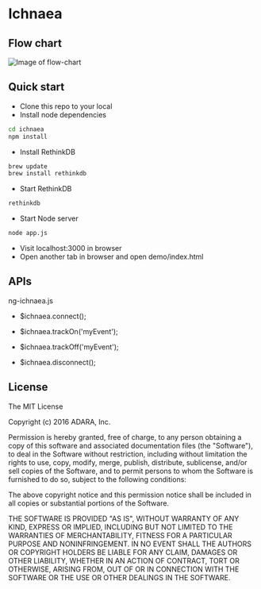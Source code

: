 # Ichnaea
## Flow chart
![Image of flow-chart](https://github.com/adara/ichnaea/flow-chart.png)

## Quick start
- Clone this repo to your local
- Install node dependencies
```sh 
cd ichnaea
npm install
```
- Install RethinkDB
```sh
brew update 
brew install rethinkdb
```
- Start RethinkDB
```sh
rethinkdb
```
- Start Node server
```sh
node app.js
```
- Visit localhost:3000 in browser
- Open another tab in browser and open demo/index.html

## APIs
ng-ichnaea.js

- $ichnaea.connect();
  
- $ichnaea.trackOn('myEvent');
  
- $ichnaea.trackOff('myEvent');

- $ichnaea.disconnect();

## License

The MIT License

Copyright (c) 2016 ADARA, Inc.

Permission is hereby granted, free of charge, to any person obtaining a copy
of this software and associated documentation files (the "Software"), to deal
in the Software without restriction, including without limitation the rights
to use, copy, modify, merge, publish, distribute, sublicense, and/or sell
copies of the Software, and to permit persons to whom the Software is
furnished to do so, subject to the following conditions:

The above copyright notice and this permission notice shall be included in
all copies or substantial portions of the Software.

THE SOFTWARE IS PROVIDED "AS IS", WITHOUT WARRANTY OF ANY KIND, EXPRESS OR
IMPLIED, INCLUDING BUT NOT LIMITED TO THE WARRANTIES OF MERCHANTABILITY,
FITNESS FOR A PARTICULAR PURPOSE AND NONINFRINGEMENT. IN NO EVENT SHALL THE
AUTHORS OR COPYRIGHT HOLDERS BE LIABLE FOR ANY CLAIM, DAMAGES OR OTHER
LIABILITY, WHETHER IN AN ACTION OF CONTRACT, TORT OR OTHERWISE, ARISING FROM,
OUT OF OR IN CONNECTION WITH THE SOFTWARE OR THE USE OR OTHER DEALINGS IN
THE SOFTWARE.